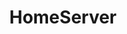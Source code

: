 ---
title: 'HomeServer'
description: 'All my apps live on my homeserver!'
tags: ['Linux','Nginx', 'Prometheus', 'Grafana', 'Docker', 'Docker Compose']
---